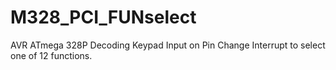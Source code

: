 # M328_PCI_FUNselect
AVR ATmega 328P Decoding Keypad Input on Pin Change Interrupt to select one of 12 functions.
